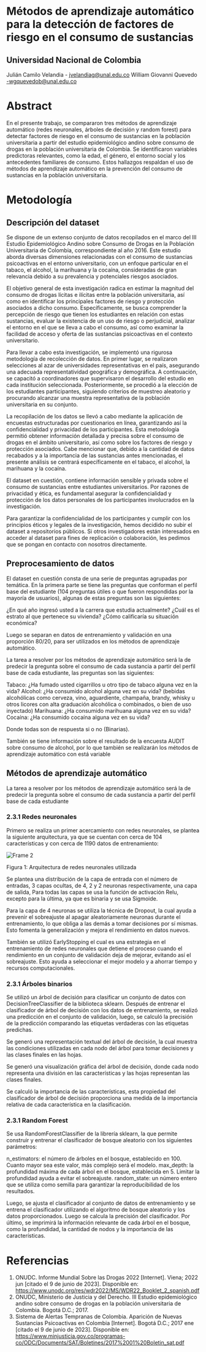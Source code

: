 # Métodos de aprendizaje automático para la detección de factores de riesgo en el consumo de sustancias
## Universidad Nacional de Colombia

Julián Camilo Velandia - jvelandiag@unal.edu.co
William Giovanni Quevedo -wgquevedob@unal.edu.co 



# Abstract

En el presente trabajo, se compararon tres métodos de aprendizaje automático (redes neuronales, árboles de decisión y random forest) para detectar factores de riesgo en el consumo de sustancias en la población universitaria a partir del estudio epidemiológico andino sobre consumo de drogas en la población universitaria de Colombia. Se identificaron variables predictoras relevantes, como la edad, el género, el entorno social y los antecedentes familiares de consumo. Estos hallazgos respaldan el uso de métodos de aprendizaje automático en la prevención del consumo de sustancias en la población universitaria.


 # Metodología

 ## Descripción del dataset

Se dispone de un extenso conjunto de datos recopilados en el marco del III Estudio Epidemiológico Andino sobre Consumo de Drogas en la Población Universitaria de Colombia, correspondiente al año 2016. Este estudio aborda diversas dimensiones relacionadas con el consumo de sustancias psicoactivas en el entorno universitario, con un enfoque particular en el tabaco, el alcohol, la marihuana y la cocaína, consideradas de gran relevancia debido a su prevalencia y potenciales riesgos asociados.

El objetivo general de esta investigación radica en estimar la magnitud del consumo de drogas lícitas e ilícitas entre la población universitaria, así como en identificar los principales factores de riesgo y protección asociados a dicho consumo. Específicamente, se busca comprender la percepción de riesgo que tienen los estudiantes en relación con estas sustancias, evaluar la existencia de un uso de riesgo o perjudicial, analizar el entorno en el que se lleva a cabo el consumo, así como examinar la facilidad de acceso y oferta de las sustancias psicoactivas en el contexto universitario.

Para llevar a cabo esta investigación, se implementó una rigurosa metodología de recolección de datos. En primer lugar, se realizaron selecciones al azar de universidades representativas en el país, asegurando una adecuada representatividad geográfica y demográfica. A continuación, se capacitó a coordinadores que supervisaron el desarrollo del estudio en cada institución seleccionada. Posteriormente, se procedió a la elección de los estudiantes participantes, siguiendo criterios de muestreo aleatorio y procurando alcanzar una muestra representativa de la población universitaria en su conjunto.

La recopilación de los datos se llevó a cabo mediante la aplicación de encuestas estructuradas por cuestionarios en línea, garantizando así la confidencialidad y privacidad de los participantes. Esta metodología permitió obtener información detallada y precisa sobre el consumo de drogas en el ámbito universitario, así como sobre los factores de riesgo y protección asociados. Cabe mencionar que, debido a la cantidad de datos recabados y a la importancia de las sustancias antes mencionadas, el presente análisis se centrará específicamente en el tabaco, el alcohol, la marihuana y la cocaína.

El dataset en cuestión, contiene información sensible y privada sobre el consumo de sustancias entre estudiantes universitarios. Por razones de privacidad y ética, es fundamental asegurar la confidencialidad y protección de los datos personales de los participantes involucrados en la investigación.

Para garantizar la confidencialidad de los participantes y cumplir con los principios éticos y legales de la investigación, hemos decidido no subir el dataset a repositorios públicos. Si otros investigadores están interesados en acceder al dataset para fines de replicación o colaboración, les pedimos que se pongan en contacto con nosotros directamente.

 ## Preprocesamiento de datos

El dataset en cuestión consta de una serie de preguntas agrupadas por temática. En la primera parte se tiene las preguntas que conforman el perfil base del estudiante (104 preguntas útiles o que fueron respondidas por la mayoría de usuarios), algunas de estas preguntas son las siguientes: 

¿En qué año ingresó usted a la carrera que estudia actualmente?
¿Cuál es el estrato al que pertenece su vivienda?
¿Cómo calificaría su situación económica?

Luego se separan en datos de entrenamiento y validación en una proporción 80/20, para ser utilizados en los métodos de aprendizaje automático.

La tarea a resolver por los métodos de aprendizaje automático será la de predecir la pregunta sobre el consumo de cada sustancia a partir del perfil base de cada estudiante, las preguntas son las siguientes:

 Tabaco: ¿Ha fumado usted cigarrillos u otro tipo de tabaco alguna vez en la vida?
Alcohol: ¿Ha consumido alcohol alguna vez en su vida? (bebidas alcohólicas como cerveza, vino, aguardiente, champaña, brandy, whisky u otros licores con alta graduación alcohólica o combinados, o bien de uso inyectado)
Marihuana: ¿Ha consumido marihuana alguna vez en su vida?
Cocaína:  ¿Ha consumido cocaína alguna vez en su vida?

Donde todas son de respuesta si o no (Binarias).

También se tiene información sobre el resultado de la encuesta AUDIT sobre consumo de alcohol, por lo que también se realizarán los métodos de aprendizaje automático con está variable

 ## Métodos de aprendizaje automático

La tarea a resolver por los métodos de aprendizaje automático será la de predecir la pregunta sobre el consumo de cada sustancia a partir del perfil base de cada estudiante

### 2.3.1	Redes neuronales 

Primero se realiza un primer acercamiento con redes neuronales, se plantea la siguiente arquitectura, ya que se cuentan con cerca de 104 características y con cerca de 1190 datos de entrenamiento:

![Frame 2](https://github.com/julianVelandia/CICAD_UNAL_2016/assets/52173621/d4abbc93-bb04-4fcc-b682-23ff48a415b3)

Figura 1: Arquitectura de redes neuronales utilizada

Se plantea una distribución de la capa de entrada con el número de entradas, 3 capas ocultas, de 4, 2 y 2 neuronas respectivamente, una capa de salida, Para todas las capas se usa la función de activación Relu, excepto para la última, ya que es binaria y se usa Sigmoide.

Para la capa de 4 neuronas se utiliza la técnica de Dropout, la cual ayuda a prevenir el sobreajuste al apagar aleatoriamente neuronas durante el entrenamiento, lo que obliga a las demás a tomar decisiones por sí mismas. Esto fomenta la generalización y mejora el rendimiento en datos nuevos.

También se utilizó EarlyStopping el cual es una estrategia en el entrenamiento de redes neuronales que detiene el proceso cuando el rendimiento en un conjunto de validación deja de mejorar, evitando así el sobreajuste. Esto ayuda a seleccionar el mejor modelo y a ahorrar tiempo y recursos computacionales.


### 2.3.1	Árboles binarios

Se utilizó un árbol de decisión para clasificar un conjunto de datos con DecisionTreeClassifier de la biblioteca sklearn. Después de entrenar el clasificador de árbol de decisión con los datos de entrenamiento, se realizó una predicción en el conjunto de validación, luego, se calculó la precisión de la predicción comparando las etiquetas verdaderas con las etiquetas predichas.

Se generó una representación textual del árbol de decisión, la cual muestra las condiciones utilizadas en cada nodo del árbol para tomar decisiones y las clases finales en las hojas.

Se generó una visualización gráfica del árbol de decisión, donde cada nodo representa una división en las características y las hojas representan las clases finales. 

Se calculó la importancia de las características, esta propiedad del clasificador de árbol de decisión proporciona una medida de la importancia relativa de cada característica en la clasificación. 

### 2.3.1	Random Forest

Se usa RandomForestClassifier de la librería sklearn, la que permite construir y entrenar el clasificador de bosque aleatorio con los siguientes parámetros: 

n_estimators: el número de árboles en el bosque, establecido en 100. Cuanto mayor sea este valor, más complejo será el modelo.
max_depth: la profundidad máxima de cada árbol en el bosque, establecida en 5. Limitar la profundidad ayuda a evitar el sobreajuste.
random_state: un número entero que se utiliza como semilla para garantizar la reproducibilidad de los resultados.

Luego, se ajusta el clasificador al conjunto de datos de entrenamiento y se entrena el clasificador utilizando el algoritmo de bosque aleatorio y los datos proporcionados. Luego se calcula la precisión del clasificador.
Por último, se imprimirá la información relevante de cada árbol en el bosque, como la profundidad, la cantidad de nodos y la importancia de las características. 

# Referencias

1.	ONUDC. Informe Mundial Sobre las Drogas 2022 [Internet]. Viena; 2022 jun [citado el 9 de junio de 2023]. Disponible en: https://www.unodc.org/res/wdr2022/MS/WDR22_Booklet_2_spanish.pdf
2.	ONUDC, Ministerio de Justicia y del Derecho. III Estudio epidemiológico andino sobre consumo de drogas en la población universitaria de Colombia. Bogotá D.C.; 2017. 
3.	Sistema de Alertas Tempranas de Colombia. Aparición de Nuevas Sustancias Psicoactivas en Colombia [Internet]. Bogotá D.C.; 2017 ene [citado el 9 de junio de 2023]. Disponible en: https://www.minjusticia.gov.co/programas-co/ODC/Documents/SAT/Boletines/2017%2001%20Boletin_sat.pdf
 
